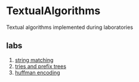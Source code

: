 # TextualAlgorithms
Textual algorithms implemented during laboratories
## labs
1. [string matching](./lab1.ipynb)
1. [tries and prefix trees](./lab2.ipynb)
1. [huffman encoding](./lab3.ipynb)
